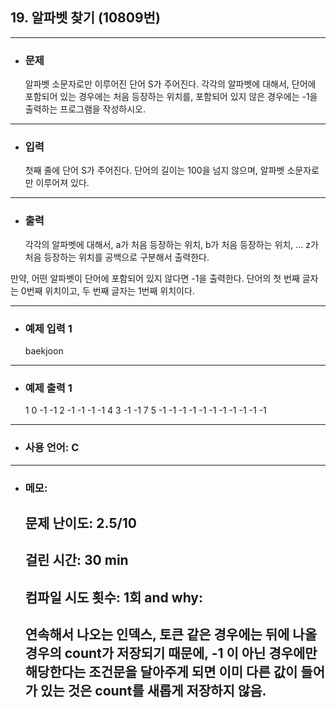 ## 19. 알파벳 찾기 (10809번)

---

- ### 문제

  알파벳 소문자로만 이루어진 단어 S가 주어진다. 각각의 알파벳에 대해서, 단어에 포함되어 있는 경우에는 처음 등장하는 위치를, 포함되어 있지 않은 경우에는 -1을 출력하는 프로그램을 작성하시오.
  
---


- ### 입력

  첫째 줄에 단어 S가 주어진다. 단어의 길이는 100을 넘지 않으며, 알파벳 소문자로만 이루어져 있다.
  
---

- ### 출력

  각각의 알파벳에 대해서, a가 처음 등장하는 위치, b가 처음 등장하는 위치, ... z가 처음 등장하는 위치를 공백으로 구분해서 출력한다.

만약, 어떤 알파벳이 단어에 포함되어 있지 않다면 -1을 출력한다. 단어의 첫 번째 글자는 0번째 위치이고, 두 번째 글자는 1번째 위치이다.

---
 
- ### 예제 입력 1 

  baekjoon

---

- ### 예제 출력 1 

  1 0 -1 -1 2 -1 -1 -1 -1 4 3 -1 -1 7 5 -1 -1 -1 -1 -1 -1 -1 -1 -1 -1 -1
  
---

- ### 사용 언어: C

---

- ### 메모:

  ## 문제 난이도: 2.5/10
  ## 걸린 시간: 30 min
  ## 컴파일 시도 횟수: 1회 and why:
  ## 연속해서 나오는 인덱스, 토큰 같은 경우에는 뒤에 나올 경우의 count가 저장되기 때문에, -1 이 아닌 경우에만 해당한다는 조건문을 달아주게 되면 이미 다른 값이 들어가 있는 것은 count를 새롭게 저장하지 않음.
  
